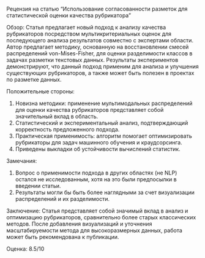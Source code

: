 Рецензия на статью “Использование согласованности разметок для статистической оценки качества рубрикатора”

Обзор:
Статья предлагает новый подход к анализу качества рубрикаторов посредством мультикритериальных оценок для последующего анализа результатов совместно с экспертами области. Автор предлагает методику, основанную на восстановлении смесей распределений von-Mises-Fisher, для оценки разделимости классов в задачах разметки текстовых данных. Результаты экспериментов демонстрируют, что данный подход применим для анализа и улучшения существующих рубрикаторов, а также может быть полезен в проектах по разметке данных.

Положительные стороны:
 1. Новизна методики: применение мультимодальных распределений для оценки качества рубрикаторов представляет собой значительный вклад в область.
 2. Статистический и экспериментальный анализ, подтверждающий корректность предложенного подхода.
 3. Практическая применимость: алгоритм помогает оптимизировать рубрикаторы для задач машинного обучения и краудсорсинга.
 4. Приведены выкладки об устойчивости вычислений статистик.

Замечания:
 1. Вопрос о применимости подхода в других областях (не NLP) остался не исследованным, хотя на это были предпосылки в введении статьи.
 2. Результаты могли бы быть более наглядными за счет визуализации распределений и их разделимости.

Заключение:
Статья представляет собой значимый вклад в анализ и оптимизацию рубрикаторов, сравнительно более старых классических методов. После добавления визуализаций и уточнения масштабируемости метода для высокоразмерных данных, работа может быть рекомендована к публикации.

Оценка: 8.5/10